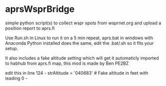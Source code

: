 # aprsWsprBridge

simple python script(s) to collect wspr spots from wsprnet.org and upload a position report to aprs.fi

Use Run.sh in Linux to run it on a 5 min repeat, aprs.bat in windows with Anaconda Python installed does the same, edit the .bat/.sh so it fits your setup.

It also includes a fake altitude setting which will get it automaticly imported to habhub from aprs.fi map, this mod is made by Ben PE2BZ

edit this in line 124  -  strAltitude  = '040683'   # Fake altitude in feet with leading 0   -

